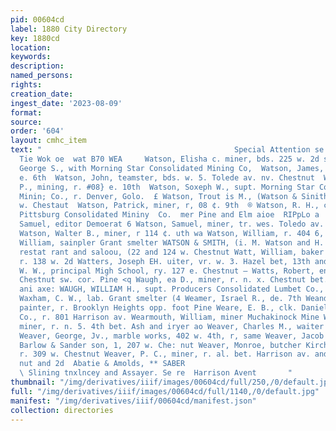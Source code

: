 ```yaml
---
pid: 00604cd
label: 1880 City Directory
key: 1880cd
location: 
keywords: 
description: 
named_persons: 
rights: 
creation_date: 
ingest_date: '2023-08-09'
format: 
source: 
order: '604'
layout: cmhc_item
text: "                                           Special Attention se'xcicon's cor
  Tie Wok oe  wat B70 WEA     Watson, Elisha c. miner, bds. 225 w. 2d st. south  Watson,
  George S., with Morning Star Consolidated Mining Co,  Watson, James, miner, r. 706
  e. 6th  Watson, John, teamster, bds. w. 5. Tolede av. nv. Chestnut  Watson, John
  P., mining, r. #08} e. 10th  Watson, Soxeph W., supt. Morning Star Consolidated
  Minin; Co., r. Denver, Golo.  £ Watson, Trout is M., (Watson & Sinith)}, r. 122
  w. Chestaut  Watson, Patrick, miner, r, 08 ¢. 9th  ® Watson, R. H., carpenter Little
  Pittsburg Consolidated Mininy  Co.  mer Pine and Elm aioe  RIPpLo a        Aw atson,
  Samuel, editor Demoerat 6 Watson, Samuel, miner, tr. wes. Toledo av. nr. Chestnut.
  Watson, Walter B., miner, r 114 ¢. uth wa Watson, William, r. 404 6, 34 Watson,
  William, sainpler Grant smelter WATSON & SMITH, (i. M. Watson and H. C. Smith),
  restat rant and saloou, (22 and 124 w. Chestnut Watt, William, baker Clark & Tweed,
  r. 138 w. 2d Watters, Joseph EH. uiter, vr. w. 3. Hazel bet, 13th and L4th Watters,
  W. W., principal Migh School, ry. 127 e. Chestnut — Watts, Robert, engineer, r.
  Chestnut sw. cor. Pine <q Waugh, ea D., miner, r. n. x. Chestnut bet. Toledo ay,
  ani axe: WAUGH, WILLIAM H., supt. Producers Consolidated Lumbet Co., 223 e. 7th
  Waxham, C. W., lab. Grant smelter (4 Weamer, Israel R., de. 7th Weand, Harry B.,
  painter, r. Brooklyn Heights opp. foot Pine Weare, E. B., clk. Daniels, Fisher &
  Co., r. 801 Harrison av. Wearmouth, William, miner Muchakinock Mine Weaver, Charles,
  miner, r. n. 5. 4th bet. Ash and iryer ao Weaver, Charles M., waiter Toutine Restaurant
  Weaver, George, Jv., marble works, 402 w. 4th, r, same Weaver, Jacob A., hostler
  Barlow & Sander son, 1, 207 w. Che: nut Weaver, Monroe, butcher Kirch & ‘Tultis,
  r. 309 w. Chestnut Weaver, P. C., miner, r. al. bet. Harrison av. and Pine, Che
  nut and 2d  Abatie & Amolds, ** SABER                                            BUILDIN
  \ Slining tnxlncey and Assayer. Se re  Harrison Avent       "
thumbnail: "/img/derivatives/iiif/images/00604cd/full/250,/0/default.jpg"
full: "/img/derivatives/iiif/images/00604cd/full/1140,/0/default.jpg"
manifest: "/img/derivatives/iiif/00604cd/manifest.json"
collection: directories
---
```

